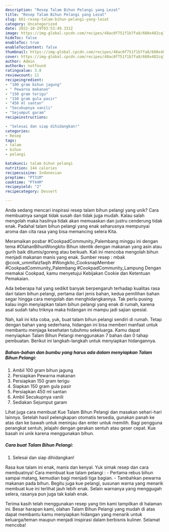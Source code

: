 ```yaml
---
description: "Resep Talam Bihun Pelangi yang Lezat"
title: "Resep Talam Bihun Pelangi yang Lezat"
slug: 661-resep-talam-bihun-pelangi-yang-lezat
category: Uncategorized
date: 2022-10-29T03:53:49.331Z
image: https://img-global.cpcdn.com/recipes/48ac0f751f1b7fa8/680x482cq70/talam-bihun-pelangi-foto-resep-utama.jpg
hideToc: false
enableToc: true
enableTocContent: false
thumbnail: https://img-global.cpcdn.com/recipes/48ac0f751f1b7fa8/680x482cq70/talam-bihun-pelangi-foto-resep-utama.jpg
cover: https://img-global.cpcdn.com/recipes/48ac0f751f1b7fa8/680x482cq70/talam-bihun-pelangi-foto-resep-utama.jpg
author: Admin
authorAv: notfound
ratingvalue: 3.8
reviewcount: 11
recipeingredient:
- "100 gram bihun jagung"
- " Pewarna makanan"
- "150 gram terigu"
- "150 gram gula pasir"
- "450 ml santan"
- "Secukupnya vanili"
- "Sejumput garam"
recipeinstructions:

- "Selesai dan siap dihidangkan!"
categories:
- Resep
tags:
- talam
- bihun
- pelangi

katakunci: talam bihun pelangi 
nutrition: 144 calories
recipecuisine: Indonesian
preptime: "PT31M"
cooktime: "PT44M"
recipeyield: "2"
recipecategory: Dessert

---
```





Anda sedang mencari inspirasi resep talam bihun pelangi yang unik? Cara membuatnya sangat tidak susah dan tidak juga mudah. Kalau salah mengolah maka hasilnya tidak akan memuaskan dan justru cenderung tidak enak. Padahal talam bihun pelangi yang enak seharusnya mempunyai aroma dan cita rasa yang bisa memancing selera Kita.





Meramaikan posbar #CookpadCommunity_Palembang minggu ini dengan tema #OlahanBihunWongkito Bihun identik dengan makanan yang asin atau gurih baik ditumis/goreng atau berkuah. Kali ini mencoba mengolah bihun menjadi makanan manis yang enak. Sumber resep : mbak @cook_ummifaizfaqih #Wongkito_CooksnapMember #CookpadCommunity_Palembang #CookpadCommunity_Lampung Dengan memakai Cookpad, kamu menyetujui Kebijakan Cookie dan Ketentuan Pemakaian.

Ada beberapa hal yang sedikit banyak berpengaruh terhadap kualitas rasa dari talam bihun pelangi, pertama dari jenis bahan, kedua pemilihan bahan segar hingga cara mengolah dan menghidangkannya. Tak perlu pusing kalau ingin menyiapkan talam bihun pelangi yang enak di rumah, karena asal sudah tahu triknya maka hidangan ini mampu jadi sajian spesial.






Nah, kali ini kita coba, yuk, buat talam bihun pelangi sendiri di rumah. Tetap dengan bahan yang sederhana, hidangan ini bisa memberi manfaat untuk membantu menjaga kesehatan tubuhmu sekeluarga. Kamu dapat menyiapkan Talam Bihun Pelangi menggunakan 7 bahan dan 0 tahap pembuatan. Berikut ini langkah-langkah untuk menyiapkan hidangannya.

<!--inarticleads1-->

##### Bahan-bahan dan bumbu yang harus ada dalam menyiapkan Talam Bihun Pelangi:

1. Ambil 100 gram bihun jagung
1. Persiapkan  Pewarna makanan
1. Persiapkan 150 gram terigu
1. Siapkan 150 gram gula pasir
1. Persiapkan 450 ml santan
1. Ambil Secukupnya vanili
1. Sediakan Sejumput garam


Lihat juga cara membuat Kue Talam Bihun Pelangi dan masakan sehari-hari lainnya. Setelah hasil pelengkapan otomatis tersedia, gunakan panah ke atas dan ke bawah untuk meninjau dan enter untuk memilih. Bagi pengguna perangkat sentuh, jelajahi dengan gerakan sentuh atau geser cepat. Kue basah ini unik karena menggunakan bihun. 

<!--inarticleads2-->

##### Cara buat Talam Bihun Pelangi:


1. Selesai dan siap dihidangkan!

Rasa kue talam ini enak, manis dan kenyal. Yuk simak resep dan cara membuatnya! Cara membuat kue talam pelangi : - Pertama rebus bihun sampai matang, kemudian bagi menjadi tiga bagian. - Tambahkan pewarna makanan pada bihun. Begitu juga kue pelangi, susunan warna yang menarik membuat kue ini terlihat jauh lebih enak. Selain warnanya yang menggugah selera, rasanya pun juga tak kalah enak. 

Terima kasih telah menggunakan resep yang tim kami tampilkan di halaman ini. Besar harapan kami, olahan Talam Bihun Pelangi yang mudah di atas dapat membantu kamu menyiapkan hidangan yang menarik untuk keluarga/teman maupun menjadi inspirasi dalam berbisnis kuliner. Selamat mencoba!
